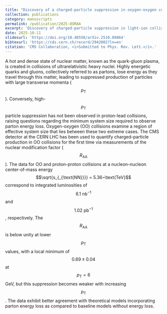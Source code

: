 ```yaml
---
title: "Discovery of a charged-particle suppression in oxygen-oxygen collisions"
collection: publications
category: manuscripts
permalink: /publication/2025-OORAA
excerpt: 'Discovery of charged-particle suppression in light-ion collisions.'
date: 2025-10-11
slidesurl: 'https://doi.org/10.48550/arXiv.2510.09864'
bibtexurl: 'https://cds.cern.ch/record/2942002?ln=en'
citation: 'CMS Collaboration, <i>Submitted to Phys. Rev. Lett.</i>.'
---
```

A hot and dense state of nuclear matter, known as the quark-gluon plasma, is created in collisions of ultrarelativistic heavy nuclei.  Highly energetic quarks and gluons, collectively referred to as partons, lose energy as they travel through this matter, leading to suppressed production of particles with large transverse momenta ($$p_{\text{T}}$$).  Conversely, high-$$p_{\text{T}}$$ particle suppression has not been observed in proton-lead collisions, raising questions regarding the minimum system size required to observe parton energy loss.  Oxygen-oxygen (OO) collisions examine a region of effective system size that lies between these two extreme cases.  The CMS detector at the CERN LHC has been used to quantify charged-particle production in OO collisions for the first time via measurements of the nuclear modification factor ($$R_{\text{AA}}$$). The data for OO and proton-proton collisions at a nucleon-nucleon center-of-mass energy $$\sqrt{s_{_{\text{NN}}}} = 5.36~\text{TeV}$$ correspond to integrated luminosities of $$6.1~\mathrm{nb}^{-1}$$ and $$1.02~\mathrm{pb}^{-1}$$, respectively.  The $$R_{\text{AA}}$$ is below unity at lower $$p_{\text{T}}$$ values, with a local minimum of $$0.69\pm0.04$$ at $$p_{\text{T}}=6$$ GeV, but this suppression becomes weaker with increasing $$p_{\text{T}}$$.  The data exhibit better agreement with theoretical models incorporating parton energy loss as compared to baseline models without energy loss.